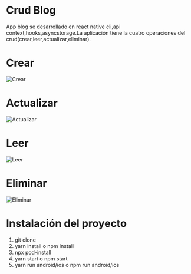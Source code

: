 # Crud Blog

App blog se desarrollado en react native cli,api context,hooks,asyncstorage.La aplicación tiene la cuatro operaciones del crud(crear,leer,actualizar,eliminar).

# Crear
![Crear](https://github.com/elagosq/Crud-Blog/blob/main/img/Create.png "Crear un blog")

# Actualizar
![Actualizar](https://github.com/elagosq/Crud-Blog/blob/main/img/Edit.png "Actualizar un blog")

# Leer
![Leer](https://github.com/elagosq/Crud-Blog/blob/main/img/Show.png "Leer un blog")

# Eliminar 
![Eliminar](https://github.com/elagosq/Crud-Blog/blob/main/img/Home.png "Borrar un blog")


# Instalación del proyecto 

1. git clone
2. yarn install o npm install
3. npx pod-install
4. yarn start o npm start
5. yarn run android/ios o npm run android/ios